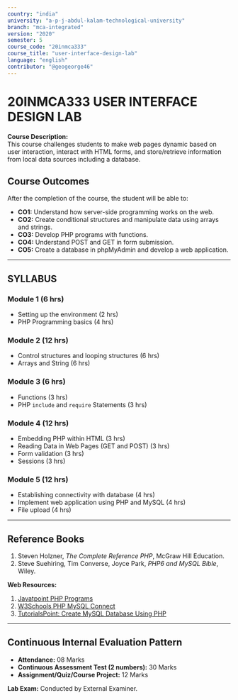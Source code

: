 ```yaml
---
country: "india"
university: "a-p-j-abdul-kalam-technological-university"
branch: "mca-integrated"
version: "2020"
semester: 5
course_code: "20inmca333"
course_title: "user-interface-design-lab"
language: "english"
contributor: "@geogeorge46"
---
```


# 20INMCA333 USER INTERFACE DESIGN LAB

**Course Description:**  
This course challenges students to make web pages dynamic based on user interaction, interact with HTML forms, and store/retrieve information from local data sources including a database.

## Course Outcomes

After the completion of the course, the student will be able to:

- **CO1:** Understand how server-side programming works on the web.  
- **CO2:** Create conditional structures and manipulate data using arrays and strings.  
- **CO3:** Develop PHP programs with functions.  
- **CO4:** Understand POST and GET in form submission.  
- **CO5:** Create a database in phpMyAdmin and develop a web application.

---

## SYLLABUS

### **Module 1 (6 hrs)**

- Setting up the environment (2 hrs)  
- PHP Programming basics (4 hrs)

### **Module 2 (12 hrs)**

- Control structures and looping structures (6 hrs)  
- Arrays and String (6 hrs)

### **Module 3 (6 hrs)**

- Functions (3 hrs)  
- PHP `include` and `require` Statements (3 hrs)

### **Module 4 (12 hrs)**

- Embedding PHP within HTML (3 hrs)  
- Reading Data in Web Pages (GET and POST) (3 hrs)  
- Form validation (3 hrs)  
- Sessions (3 hrs)

### **Module 5 (12 hrs)**

- Establishing connectivity with database (4 hrs)  
- Implement web application using PHP and MySQL (4 hrs)  
- File upload (4 hrs)

---

## Reference Books

1. Steven Holzner, *The Complete Reference PHP*, McGraw Hill Education.  
2. Steve Suehiring, Tim Converse, Joyce Park, *PHP6 and MySQL Bible*, Wiley.

**Web Resources:**  
1. [Javatpoint PHP Programs](https://www.javatpoint.com/php-programs)  
2. [W3Schools PHP MySQL Connect](https://www.w3schools.com/php/php_mysql_connect.asp)  
3. [TutorialsPoint: Create MySQL Database Using PHP](https://www.tutorialspoint.com/php/create_mysql_database_using_php.htm)

---

## Continuous Internal Evaluation Pattern

- **Attendance:** 08 Marks  
- **Continuous Assessment Test (2 numbers):** 30 Marks  
- **Assignment/Quiz/Course Project:** 12 Marks  

**Lab Exam:** Conducted by External Examiner.
